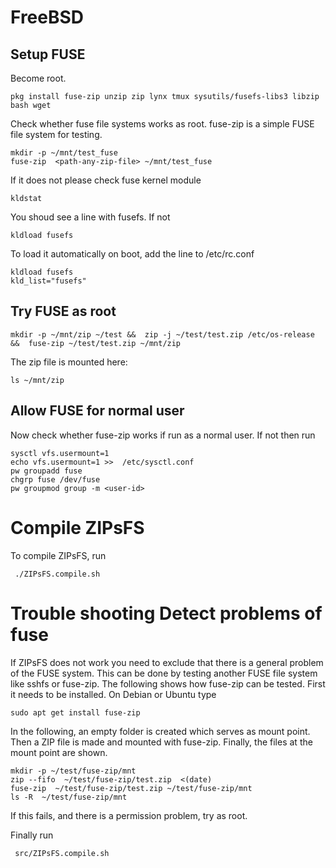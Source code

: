 # FreeBSD

## Setup FUSE

Become root.

    pkg install fuse-zip unzip zip lynx tmux sysutils/fusefs-libs3 libzip bash wget

Check whether fuse file systems works as root. fuse-zip is a simple FUSE file system for testing.

    mkdir -p ~/mnt/test_fuse
    fuse-zip  <path-any-zip-file> ~/mnt/test_fuse

If it does not please check fuse kernel module

    kldstat

You shoud see a line with fusefs. If not

    kldload fusefs

To load it automatically on boot, add the line to /etc/rc.conf

    kldload fusefs
    kld_list="fusefs"

## Try FUSE as root

    mkdir -p ~/mnt/zip ~/test &&  zip -j ~/test/test.zip /etc/os-release &&  fuse-zip ~/test/test.zip ~/mnt/zip

The zip file is mounted here:

    ls ~/mnt/zip


## Allow FUSE for normal user

Now check whether fuse-zip  works if run as a normal user.
If not then run

    sysctl vfs.usermount=1
    echo vfs.usermount=1 >>  /etc/sysctl.conf
    pw groupadd fuse
    chgrp fuse /dev/fuse
    pw groupmod group -m <user-id>



#  Compile ZIPsFS

To compile ZIPsFS, run

     ./ZIPsFS.compile.sh

# Trouble shooting Detect problems of fuse


If ZIPsFS does not work you need to exclude that there is a general problem of the  FUSE system.
This can be done by testing another FUSE file system like sshfs or fuse-zip.
The following shows how  fuse-zip can be tested. First it needs to be installed. On Debian or Ubuntu type

    sudo apt get install fuse-zip


In the following, an empty folder is created which serves as mount point. Then a ZIP file is made and mounted with fuse-zip.
Finally, the files at the mount point are shown.


    mkdir -p ~/test/fuse-zip/mnt
    zip --fifo  ~/test/fuse-zip/test.zip  <(date)
    fuse-zip  ~/test/fuse-zip/test.zip ~/test/fuse-zip/mnt
    ls -R  ~/test/fuse-zip/mnt



If this fails, and there is a permission problem, try as root.


Finally run

     src/ZIPsFS.compile.sh
